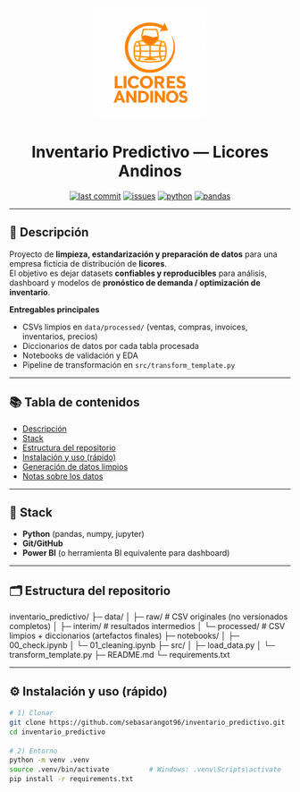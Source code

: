<p align="center">
  <img src="docs/assets/image00.png" alt="Prueba" width="200">
</p>

<h1 align="center">Inventario Predictivo — Licores Andinos</h1>

<p align="center">
  <a href="https://github.com/sebasarangot96/inventario_predictivo"><img src="https://img.shields.io/github/last-commit/sebasarangot96/inventario_predictivo" alt="last commit"></a>
  <a href="https://github.com/sebasarangot96/inventario_predictivo/issues"><img src="https://img.shields.io/github/issues/sebasarangot96/inventario_predictivo" alt="issues"></a>
  <a href="#"><img src="https://img.shields.io/badge/Python-3.10%2B-blue" alt="python"></a>
  <a href="#"><img src="https://img.shields.io/badge/pandas-yes-150458" alt="pandas"></a>
</p>

---

## 📌 Descripción

Proyecto de **limpieza, estandarización y preparación de datos** para una empresa ficticia de distribución de **licores**.  
El objetivo es dejar datasets **confiables y reproducibles** para análisis, dashboard y modelos de **pronóstico de demanda / optimización de inventario**.

**Entregables principales**
- CSVs limpios en `data/processed/` (ventas, compras, invoices, inventarios, precios)
- Diccionarios de datos por cada tabla procesada
- Notebooks de validación y EDA
- Pipeline de transformación en `src/transform_template.py`

---

## 📚 Tabla de contenidos
- [Descripción](#-descripción)
- [Stack](#-stack)
- [Estructura del repositorio](#-estructura-del-repositorio)
- [Instalación y uso (rápido)](#-instalación-y-uso-rápido)
- [Generación de datos limpios](#-generación-de-datos-limpios)
- [Notas sobre los datos](#-notas-sobre-los-datos)

---

## 🧰 Stack
- **Python** (pandas, numpy, jupyter)
- **Git/GitHub**
- **Power BI** (o herramienta BI equivalente para dashboard)

---

## 🗂️ Estructura del repositorio

inventario_predictivo/
├─ data/
│  ├─ raw/         # CSV originales (no versionados completos)
│  ├─ interim/     # resultados intermedios
│  └─ processed/   # CSV limpios + diccionarios (artefactos finales)
├─ notebooks/
│  ├─ 00_check.ipynb
│  └─ 01_cleaning.ipynb
├─ src/
│  ├─ load_data.py
│  └─ transform_template.py
├─ README.md
└─ requirements.txt

---

## ⚙️ Instalación y uso (rápido)

```bash
# 1) Clonar
git clone https://github.com/sebasarangot96/inventario_predictivo.git
cd inventario_predictivo

# 2) Entorno
python -m venv .venv
source .venv/bin/activate          # Windows: .venv\Scripts\activate
pip install -r requirements.txt





